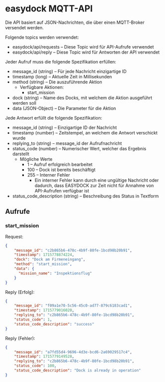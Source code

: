 # easydock MQTT-API

Die API basiert auf JSON-Nachrichten, die über einen MQTT-Broker versendet
werden.

Folgende topics werden verwendet:

- easydock/api/requests – Diese Topic wird für API-Aufrufe verwendet
- easydock/api/reply – Diese Topic wird für Antworten der API verwendet

Jeder Aufruf muss die folgende Spezifikation erfüllen:

- message_id (string) – Für jede Nachricht einzigartige ID
- timestamp (long) – Aktuelle Zeit in Millisekunden
- method (string) – Die auszuführende Aktion
  - Verfügbare Aktionen:
    - start_mission 
- dock (string) – Name des Docks, mit welchem die Aktion ausgeführt werden soll
- data (JSON-Object) – Die Parameter für die Aktion

Jede Antwort erfüllt die folgende Spezifikation:
- message_id (string) – Einzigartige ID der Nachricht
- timestamp (number) – Zeitstempel, an welchem die Antwort verschickt wurde
- replying_to (string) – message_id der Aufrufnachricht
- status_code (number) – Numerischer Wert, welcher das Ergebnis darstellt
  - Mögliche Werte
    - 1 – Aufruf erfolgreich bearbeitet
    - 100 – Dock ist bereits beschäftigt
    - 255 – Interner Fehler
      - Ein interner Fehler kann durch eine ungültige Nachricht
        oder dadurch, dass EASYDOCK zur Zeit nicht für
        Annahme von API-Aufrufen verfügbar ist
- status_code_description (string) – Beschreibung des Status in Textform

## Aufrufe
### start_mission
Request:

````json
{
    "message_id": "c2b865b6-478c-4b9f-80fe-1bcd98b20b91",
    "timestamp": 1715778874224,
    "dock": "Dock am Firmeneingang",
    "method": "start_mission",
    "data": {
      "mission_name": "Inspektionsflug"
    }
}
````

Reply (Erfolg):

````json
{
    "message_id": "f09a1e70-5c56-45c0-ad77-879c6183cad1",
    "timestamp": 1715779016020,
    "replying_to": "c2b865b6-478c-4b9f-80fe-1bcd98b20b91",
    "status_code": 1,
    "status_code_description": "success"
}
````

Reply (Fehler):

````json
{
    "message_id": "a7fd55d4-9696-4d3e-bcd6-2a69029517c4",
    "timestamp": 1715779149528,
    "replying_to": "c2b865b6-478c-4b9f-80fe-1bcd98b20b91",
    "status_code": 100,
    "status_code_description": "Dock is already in operation"
}
````